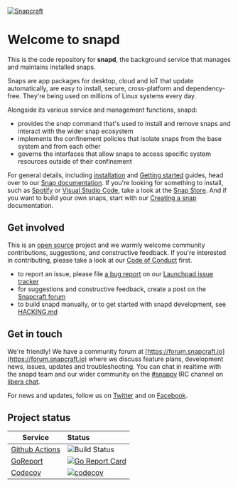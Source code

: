 [![Snapcraft](https://avatars2.githubusercontent.com/u/19532717?s=200)](https://snapcraft.io)

# Welcome to snapd

This is the code repository for **snapd**, the background service that manages
and maintains installed snaps. 

Snaps are app packages for desktop, cloud and IoT that update automatically,
are easy to install, secure, cross-platform and dependency-free. They're being
used on millions of Linux systems every day.

Alongside its various service and management functions, snapd:
- provides the _snap_ command that's used to install and remove snaps and
  interact with the wider snap ecosystem
- implements the confinement policies that isolate snaps from the base system
  and from each other
- governs the interfaces that allow snaps to access specific system resources
  outside of their confinement

For general details, including
[installation](https://snapcraft.io/docs/installing-snapd) and [Getting
started](https://snapcraft.io/docs/getting-started) guides, head over to our
[Snap documentation](https://snapcraft.io/docs). If you're looking for
something to install, such as [Spotify](https://snapcraft.io/spotify) or
[Visual Studio Code](https://snapcraft.io/code), take a look at the [Snap
Store](https://snapcraft.io/store). And if you want to build your own snaps,
start with our [Creating a snap](https://snapcraft.io/docs/creating-a-snap)
documentation.

## Get involved

This is an [open source](COPYING) project and we warmly welcome community
contributions, suggestions, and constructive feedback. If you're interested in
contributing, please take a look at our [Code of Conduct](CODE_OF_CONDUCT.md)
first.

- to report an issue, please file [a bug
  report](https://bugs.launchpad.net/snappy/+filebug) on our [Launchpad issue
tracker](https://bugs.launchpad.net/snappy/)
- for suggestions and constructive feedback, create a post on the [Snapcraft
  forum](https://forum.snapcraft.io/c/snapd)
- to build snapd manually, or to get started with snapd development, see
  [HACKING.md](HACKING.md)

## Get in touch

We're friendly! We have a community forum at
[https://forum.snapcraft.io](https://forum.snapcraft.io) where we discuss
feature plans, development news, issues, updates and troubleshooting. You can
chat in realtime with the snapd team and our wider community on the
[#snappy](https://web.libera.chat?channel=#snappy) IRC channel on
[libera chat](https://libera.chat/).

For news and updates, follow us on [Twitter](https://twitter.com/snapcraftio)
and on [Facebook](https://www.facebook.com/snapcraftio).

## Project status

| Service | Status |
|-----|:---|
| [Github Actions](https://github.com/actions/) |  ![Build Status][actions-image]  |
| [GoReport](https://goreportcard.com/) |  [![Go Report Card][goreportcard-image]][goreportcard-url] |
| [Codecov](https://codecov.io/) |  [![codecov][codecov-image]][codecov-url] |

[actions-image]: https://github.com/snapcore/snapd/actions

[goreportcard-image]: https://goreportcard.com/badge/github.com/snapcore/snapd
[goreportcard-url]: https://goreportcard.com/report/github.com/snapcore/snapd

[coveralls-image]: https://coveralls.io/repos/snapcore/snapd/badge.svg?branch=master&service=github
[coveralls-url]: https://coveralls.io/github/snapcore/snapd?branch=master

[codecov-url]: https://codecov.io/gh/snapcore/snapd
[codecov-image]: https://codecov.io/gh/snapcore/snapd/branch/master/graph/badge.svg

